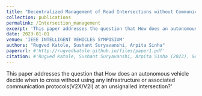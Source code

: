 ```yaml
---
title: "Decentralized Management of Road Intersections without Communication"
collection: publications
permalink: /Intersection_management
excerpt: 'This paper addresses the question that How does an autonomous vehicle decide when to cross without using any infrastructure or associated communication protocols(V2X/V2I) at an unsignalled intersection?'
date: 2023-01-01
venue: 'IEEE INTELLIGENT VEHICLES SYMPOSIUM'
authors: "Rugved Katole, Sushant Suryavanshi, Arpita Sinha"
paperurl: #'http://rugvedkatole.github.io/files/paper1.pdf'
citation: #'Rugved Katole, Sushant Suryavanshi, Arpita Sinha (2023). &quot;Decentralized Management of Road Intersections without Communication.&quot; <i>IEEE INTELLIGENT VEHICLES SYMPOSIUM</i>. 1(1).'
---
```

This paper addresses the question that How does an autonomous vehicle decide when to cross without using any infrastructure or associated communication protocols(V2X/V2I) at an unsignalled intersection?'

<!-- [Download paper here](http://academicpages.github.io/files/paper1.pdf) -->

<!-- Recommended citation: Your Name, You. (2009). "Paper Title Number 1." <i>Journal 1</i>. 1(1). -->
